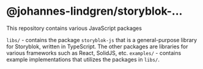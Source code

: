 # @johannes-lindgren/storyblok-...

This repository contains various JavaScript packages  

`libs/` - contains the package `storyblok-js` that is a general-purpose library for Storyblok, written in TypeScript. The other packages are libraries for various frameworks such as React, SolidJS, etc.
`examples/` - contains example implementations that utilizes the packages  in `libs/`.